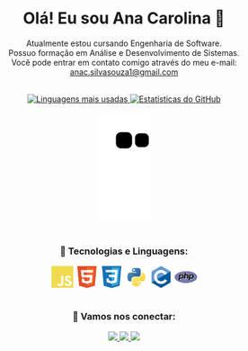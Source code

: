 <!-- Informações básicas -->
<h1 align="center">Olá! Eu sou Ana Carolina 👋</h1>
<p align="center">
  Atualmente estou cursando Engenharia de Software.<br>
  Possuo formação em Análise e Desenvolvimento de Sistemas.<br>
  Você pode entrar em contato comigo através do meu e-mail: <a href="mailto:anac.silvasouza1@gmail.com">anac.silvasouza1@gmail.com</a>
</p>

<br>

<!-- Painéis do GitHub -->
<div align="center">
  <a href="https://github.com/Carolina0110">
    <img loading="lazy" height="180em" src="https://github-readme-stats.vercel.app/api/top-langs/?username=Carolina0110&layout=compact&langs_count=7&theme=dracula" alt="Linguagens mais usadas">
    <img loading="lazy" height="180em" src="https://github-readme-stats.vercel.app/api?username=Carolina0110&show_icons=true&theme=dracula&include_all_commits=true&count_private=true" alt="Estatísticas do GitHub">
  </a>
</div>

<br>

<!-- Painel da cobrinha -->
<div align="center">
  <img loading="lazy" src="https://github.com/Carolina0110/Carolina0110/blob/output/github-contribution-grid-snake.svg" alt="snake gif">
</div>

<br>

<!-- Logos das linguagens -->
<div align="center" style="display: inline_block">
  <h3>🌟 Tecnologias e Linguagens:</h3>
  <img align="center" alt="Ana-Js" height="40" width="40" src="https://raw.githubusercontent.com/devicons/devicon/master/icons/javascript/javascript-plain.svg">
  <img align="center" alt="Ana-HTML" height="40" width="40" src="https://raw.githubusercontent.com/devicons/devicon/master/icons/html5/html5-original.svg">
  <img align="center" alt="Ana-CSS" height="40" width="40" src="https://raw.githubusercontent.com/devicons/devicon/master/icons/css3/css3-original.svg">
  <img align="center" alt="Ana-Python" height="40" width="40" src="https://raw.githubusercontent.com/devicons/devicon/master/icons/python/python-original.svg">
  <img align="center" alt="Ana-C" height="40" width="40" src="https://raw.githubusercontent.com/devicons/devicon/master/icons/c/c-original.svg">
  <img align="center" alt="Ana-PHP" height="40" width="40" src="https://raw.githubusercontent.com/devicons/devicon/master/icons/php/php-original.svg">
</div>

<br>

<!-- Redes sociais -->
<div align="center">
  <h3>📲 Vamos nos conectar:</h3>
  <a href="https://www.instagram.com/http_anna.c/" target="_blank">
    <img src="https://img.shields.io/badge/-Instagram-%23E4405F?style=for-the-badge&logo=instagram&logoColor=white" target="_blank">
  </a>
  <a href="mailto:anac.silvasouza1@gmail.com">
    <img src="https://img.shields.io/badge/-Gmail-%23333?style=for-the-badge&logo=gmail&logoColor=white" target="_blank">
  </a>
  <a href="https://www.linkedin.com/in/ana-c-0921a81a1/" target="_blank">
    <img src="https://img.shields.io/badge/-LinkedIn-%230077B5?style=for-the-badge&logo=linkedin&logoColor=white" target="_blank">
  </a>
</div>
